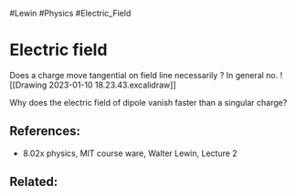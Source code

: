 
#Lewin #Physics #Electric_Field

# Electric field

Does a charge move tangential  on field line necessarily ? In general no.
![[Drawing 2023-01-10 18.23.43.excalidraw]]


Why does the electric field of dipole vanish faster than a singular charge?

## References:
-  8.02x physics, MIT course ware, Walter Lewin, Lecture 2
## Related:



